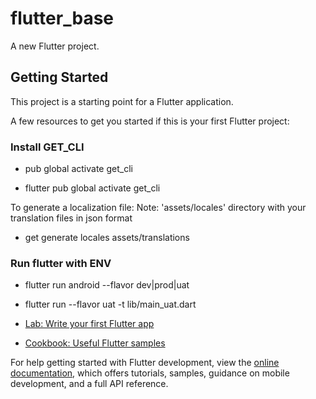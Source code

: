 # flutter_base

A new Flutter project.

## Getting Started

This project is a starting point for a Flutter application.

A few resources to get you started if this is your first Flutter project:

### Install GET_CLI

- pub global activate get_cli

- flutter pub global activate get_cli

To generate a localization file:
Note: 'assets/locales' directory with your translation files in json format

- get generate locales assets/translations

### Run flutter with ENV

- flutter run android --flavor dev|prod|uat
- flutter run --flavor uat -t lib/main_uat.dart

- [Lab: Write your first Flutter app](https://docs.flutter.dev/get-started/codelab)
- [Cookbook: Useful Flutter samples](https://docs.flutter.dev/cookbook)

For help getting started with Flutter development, view the
[online documentation](https://docs.flutter.dev/), which offers tutorials,
samples, guidance on mobile development, and a full API reference.
